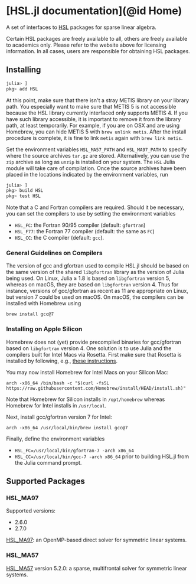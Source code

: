 # [HSL.jl documentation](@id Home)

A set of interfaces to [HSL](http://www.hsl.rl.ac.uk) packages for sparse linear algebra.

Certain HSL packages are freely available to all, others are freely available
to academics only. Please refer to the website above for licensing information.
In all cases, users are responsible for obtaining HSL packages.

## Installing

```JULIA
julia> ]
pkg> add HSL
```

At this point, make sure that there isn't a stray METIS library on your library
path. You especially want to make sure that METIS 5 is not accessible because
the HSL library currently interfaced only supports METIS 4. If you have such
library accessible, it is important to remove it from the library path, at
least temporarily. For example, if you are on OSX and are using Homebrew, you
can hide METIS 5 with `brew unlink metis`. After the install procedure is
complete, it is fine to link `metis` again with `brew link metis`.

Set the environment variables `HSL_MA57_PATH` and `HSL_MA97_PATH` to specify where the source archives `tar.gz` are stored.
Alternatively, you can use the `zip` archive as long as `unzip` is installed on your system.
The `HSL` Julia module will take care of compilation.
Once the source archives have been placed in the locations indicated by the environment variables, run

```JULIA
julia> ]
pkg> build HSL
pkg> test HSL
```

Note that a C and Fortran compilers are required.
Should it be necessary, you can set the compilers to use by setting the environment variables
* `HSL_FC`: the Fortran 90/95 compiler (default: `gfortran`)
* `HSL_F77`: the Fortran 77 compiler (default: the same as `FC`)
* `HSL_CC`: the C compiler (default: `gcc`).

### General Guidelines on Compilers

The version of gcc and gfortran used to compile HSL.jl should be based on the same version of the shared `libgfortran` library as the version of Julia being used.
On Linux, Julia ≥ 1.8 is based on `libgfortran` version 5, whereas on macOS, they are based on `libgfortran` version 4.
Thus for instance, versions of gcc/gfortran as recent as 11 are appropriate on Linux, but version 7 could be used on macOS.
On macOS, the compilers can be installed with Homebrew using
```
brew install gcc@7
```

### Installing on Apple Silicon

Homebrew does not (yet) provide precompiled binaries for gcc/gfortran based on `libgfortran` version 4.
One solution is to use Julia and the compilers built for Intel Macs via Rosetta.
First make sure that Rosetta is installed by following, e.g., [these instructions](https://osxdaily.com/2020/12/04/how-install-rosetta-2-apple-silicon-mac).

You may now install Homebrew for Intel Macs on your Silicon Mac:
```
arch -x86_64 /bin/bash -c "$(curl -fsSL https://raw.githubusercontent.com/Homebrew/install/HEAD/install.sh)"
```
Note that Homebrew for Silicon installs in `/opt/homebrew` whereas Homebrew for Intel installs in `/usr/local`.

Next, install gcc/gfortran version 7 for Intel:
```
arch -x86_64 /usr/local/bin/brew install gcc@7
```

Finally, define the environment variables
* `HSL_FC=/usr/local/bin/gfortran-7 -arch x86_64`
* `HSL_CC=/usr/local/bin/gcc-7 -arch x86_64`
prior to building HSL.jl from the Julia command prompt.

## Supported Packages

### HSL_MA97

Supported versions:
* 2.6.0
* 2.7.0

[HSL_MA97](http://www.hsl.rl.ac.uk/catalogue/hsl_ma97.html): an OpenMP-based direct solver for symmetric linear systems.

### HSL_MA57

[HSL_MA57](http://www.hsl.rl.ac.uk/specs/ma57.pdf) version 5.2.0:
a sparse, multifrontal solver for symmetric linear systems.
